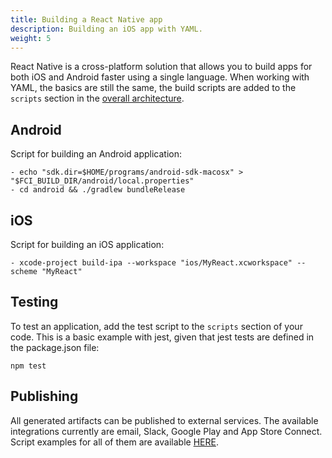 ```yaml
---
title: Building a React Native app
description: Building an iOS app with YAML.
weight: 5
---
```


React Native is a cross-platform solution that allows you to build apps for both iOS and Android faster using a single language. When working with YAML, the basics are still the same, the build scripts are added to the `scripts` section in the [overall architecture](../yaml/yaml/#template).

## Android

Script for building an Android application:

    - echo "sdk.dir=$HOME/programs/android-sdk-macosx" > "$FCI_BUILD_DIR/android/local.properties"
    - cd android && ./gradlew bundleRelease

## iOS

Script for building an iOS application:

    - xcode-project build-ipa --workspace "ios/MyReact.xcworkspace" --scheme "MyReact"

## Testing

To test an application, add the test script to the `scripts` section of your code. This is a basic example with jest, given that jest tests are defined in the package.json file:

    npm test


## Publishing

All generated artifacts can be published to external services. The available integrations currently are email, Slack, Google Play and App Store Connect. Script examples for all of them are available [HERE](../yaml/distribution/#publishing).